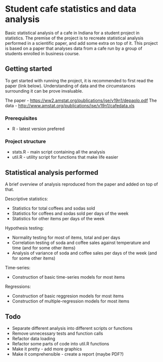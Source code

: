 # Student cafe statistics and data analysis

Basic statistical analysis of a cafe in Indiana for a student project in statistics. The premise of the project is to recreate statistical analysis performed in a scientific paper, and add some extra on top of it. This project is based on a paper that analyses data from a cafe run by a group of students enrolled in business course.

## Getting started

To get started with running the project, it is recommended to first read the paper (link below). Understanding of data and the circumstances surrounding it can be prove invaluable.

The paper - https://ww2.amstat.org/publications/jse/v19n1/depaolo.pdf
The data - http://www.amstat.org/publications/jse/v19n1/cafedata.xls

### Prerequisites

* R - latest version prefered

### Project structure

* stats.R - main script containing all the analysis
* util.R - utility script for functions that make life easier

## Statistical analysis performed

A brief overview of analysis reproduced from the paper and added on top of that.

Descriptive statistics:

* Statistics for total coffees and sodas sold
* Statistics for coffees and sodas sold per days of the week
* Statistics for other items per days of the week

Hypothesis testing:
* Normality testing for most of items, total and per days
* Correlation testing of soda and coffee sales against temperature and time (and for some other items)
* Analysis of variance of soda and coffee sales per days of the week (and for some other items)

Time-series:
* Construction of basic time-series models for most items

Regressions:
* Construction of basic reggresion models for most items
* Construction of multiple-regression models for most items

## Todo

* Separate different analysis into different scripts or functions
* Remove unnecessary tests and function calls
* Refactor data loading
* Refactor some parts of code into util.R functions
* Make it pretty - add more graphics
* Make it comprehensible - create a report (maybe PDF?)